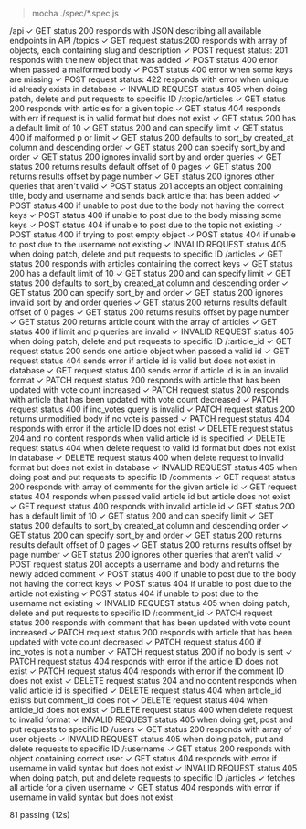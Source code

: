 > mocha ./spec/*.spec.js



  /api
    ✓ GET status 200 responds with JSON describing all available endpoints in API
    /topics
      ✓ GET request status:200 responds with array of objects, each containing slug and description
      ✓ POST request status: 201 responds with the new object that was added
      ✓ POST status 400 error when passed a malformed body
      ✓ POST status 400 error when some keys are missing
      ✓ POST request status: 422 responds with error when unique id already exists in database
      ✓ INVALID REQUEST status 405 when doing patch, delete and put requests to specific ID
      /:topic/articles
        ✓ GET status 200 responds with articles for a given topic
        ✓ GET status 404 responds with err if request is in valid format but does not exist
        ✓ GET status 200 has a default limit of 10
        ✓ GET status 200 and can specify limit
        ✓ GET status 400 if malformed p or limit
        ✓ GET status 200 defaults to sort_by created_at column and descending order
        ✓ GET status 200 can specify sort_by and order
        ✓ GET status 200 ignores invalid sort by and order queries
        ✓ GET status 200 returns results default offset of 0 pages
        ✓ GET status 200 returns results offset by page number
        ✓ GET status 200 ignores other queries that aren't valid
        ✓ POST status 201 accepts an object containing title, body and username and sends back article that has been added
        ✓ POST status 400 if unable to post due to the body not having the correct keys
        ✓ POST status 400 if unable to post due to the body missing some keys
        ✓ POST status 404 if unable to post due to the topic not existing
        ✓ POST status 400 if trying to post empty object
        ✓ POST status 404 if unable to post due to the username not existing
        ✓ INVALID REQUEST status 405 when doing patch, delete and put requests to specific ID
    /articles
      ✓ GET status 200 responds with articles containing the correct keys
      ✓ GET status 200 has a default limit of 10
      ✓ GET status 200 and can specify limit
      ✓ GET status 200 defaults to sort_by created_at column and descending order
      ✓ GET status 200 can specify sort_by and order
      ✓ GET status 200 ignores invalid sort by and order queries
      ✓ GET status 200 returns results default offset of 0 pages
      ✓ GET status 200 returns results offset by page number
      ✓ GET status 200 returns article count with the array of articles
      ✓ GET status 400 if limit and p queries are invalid
      ✓ INVALID REQUEST status 405 when doing patch, delete and put requests to specific ID
      /:article_id
        ✓ GET request status 200 sends one article object when passed a valid id
        ✓ GET request status 404 sends error if article id is valid but does not exist in database
        ✓ GET request status 400 sends error if article id is in an invalid format
        ✓ PATCH request status 200 responds with article that has been updated with vote count increased
        ✓ PATCH request status 200 responds with article that has been updated with vote count decreased
        ✓ PATCH request status 400 if inc_votes query is invalid
        ✓ PATCH request status 200 returns unmodified body if no vote is passed
        ✓ PATCH request status 404 responds with error if the article ID does not exist
        ✓ DELETE request status 204 and no content responds when valid article id is specified
        ✓ DELETE request status 404 when delete request to valid id format but does not exist in database
        ✓ DELETE request status 400 when delete request to invalid format but does not exist in database
        ✓ INVALID REQUEST status 405 when doing post and put requests to specific ID
        /comments
          ✓ GET request status 200 responds with array of comments for the given article id
          ✓ GET request status 404 responds when passed valid article id but article does not exist
          ✓ GET request status 400 responds with invalid article id
          ✓ GET status 200 has a default limit of 10
          ✓ GET status 200 and can specify limit
          ✓ GET status 200 defaults to sort_by created_at column and descending order
          ✓ GET status 200 can specify sort_by and order
          ✓ GET status 200 returns results default offset of 0 pages
          ✓ GET status 200 returns results offset by page number
          ✓ GET status 200 ignores other queries that aren't valid
          ✓ POST request status 201 accepts a username and body and returns the newly added comment
          ✓ POST status 400 if unable to post due to the body not having the correct keys
          ✓ POST status 404 if unable to post due to the article not existing
          ✓ POST status 404 if unable to post due to the username not existing
          ✓ INVALID REQUEST status 405 when doing patch, delete and put requests to specific ID
          /:comment_id
            ✓ PATCH request status 200 responds with comment that has been updated with vote count increased
            ✓ PATCH request status 200 responds with article that has been updated with vote count decreased
            ✓ PATCH request status 400 if inc_votes is not a number
            ✓ PATCH request status 200 if no body is sent
            ✓ PATCH request status 404 responds with error if the article ID does not exist
            ✓ PATCH request status 404 responds with error if the comment ID does not exist
            ✓ DELETE request status 204 and no content responds when valid article id is specified
            ✓ DELETE request status 404 when article_id exists but comment_id does not
            ✓ DELETE request status 404 when article_id does not exist
            ✓ DELETE request status 400 when delete request to invalid format
            ✓ INVALID REQUEST status 405 when doing get, post and put requests to specific ID
    /users
      ✓ GET status 200 responds with array of user objects
      ✓ INVALID REQUEST status 405 when doing patch, put and delete requests to specific ID
      /:username
        ✓ GET status 200 responds with object containing correct user
        ✓ GET status 404 responds with error if username in valid syntax but does not exist
        ✓ INVALID REQUEST status 405 when doing patch, put and delete requests to specific ID
        /articles
          ✓ fetches all article for a given username
          ✓ GET status 404 responds with error if username in valid syntax but does not exist


  81 passing (12s)


